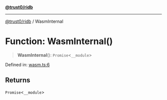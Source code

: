 [**@trust0/ridb**](../README.md)

***

[@trust0/ridb](../README.md) / WasmInternal

# Function: WasmInternal()

> **WasmInternal**(): `Promise`\<`__module`\>

Defined in: [wasm.ts:6](https://github.com/trust0-project/RIDB/blob/347f467e47dba14448a2117604cb967d519654fe/packages/ridb/src/wasm.ts#L6)

## Returns

`Promise`\<`__module`\>
